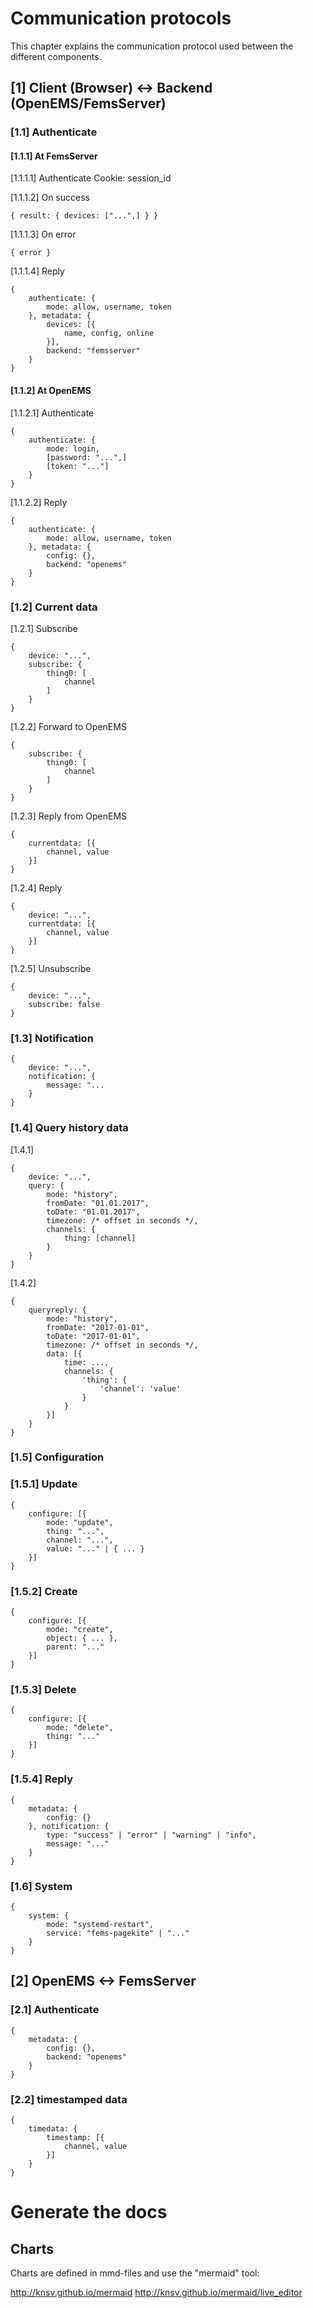 # Communication protocols

This chapter explains the communication protocol used between the different components.

## [1] Client (Browser) <-> Backend (OpenEMS/FemsServer)

### [1.1] Authenticate

#### [1.1.1] At FemsServer

[1.1.1.1] Authenticate
Cookie: session_id

[1.1.1.2] On success
```
{ result: { devices: ["...",] } }
```

[1.1.1.3] On error
```
{ error }
```

[1.1.1.4] Reply
```
{
	authenticate: {
		mode: allow, username, token
	}, metadata: {
		devices: [{
			name, config, online
		}],
		backend: "femsserver"
	}
}
```

#### [1.1.2] At OpenEMS

[1.1.2.1] Authenticate
```
{
	authenticate: {
		mode: login,
		[password: "...",] 
		[token: "..."]
	}
}
```

[1.1.2.2] Reply
```
{
	authenticate: {
		mode: allow, username, token
	}, metadata: {
		config: {},
		backend: "openems"
	}
}
```

### [1.2] Current data

[1.2.1] Subscribe
```
{
	device: "...",
	subscribe: {
		thing0: [
			channel
		]
	}
}
```

[1.2.2] Forward to OpenEMS
```
{
	subscribe: {
		thing0: [
			channel
		]
	}
}
```

[1.2.3] Reply from OpenEMS
```
{
	currentdata: [{ 
		channel, value
    }]
}
```

[1.2.4] Reply
```
{
	device: "...",
    currentdata: [{ 
    	channel, value
    }]
}
```

[1.2.5] Unsubscribe
```
{
	device: "...",
	subscribe: false
}
```

### [1.3] Notification
```
{
	device: "...",
	notification: {
		message: "...
	}
}
```

### [1.4] Query history data

[1.4.1]
```
{
	device: "...",
	query: {
		mode: "history",
		fromDate: "01.01.2017",
		toDate: "01.01.2017", 
		timezone: /* offset in seconds */,
		channels: {
			thing: [channel] 
		}
	}
}
```

[1.4.2]
```
{
    queryreply: {
    	mode: "history",
		fromDate: "2017-01-01",
		toDate: "2017-01-01", 
		timezone: /* offset in seconds */,
		data: [{
			time: ...,
			channels: {
				'thing': {
					'channel': 'value'
				} 
			}
		}]
	}
}
```


### [1.5] Configuration

### [1.5.1] Update
```
{
	configure: [{
		mode: "update",
		thing: "...",
		channel: "...",
		value: "..." | { ... }
	}]
}
```
### [1.5.2] Create
```
{
	configure: [{
		mode: "create",
		object: { ... },
		parent: "..."
	}]
}
```

### [1.5.3] Delete
```
{
	configure: [{
		mode: "delete",
		thing: "..."
	}]
}
```

### [1.5.4] Reply
```
{
 	metadata: {
		config: {}
	}, notification: {
		type: "success" | "error" | "warning" | "info",
		message: "..."
	}
}
```

### [1.6] System
```
{
 	system: {
 		mode: "systemd-restart",
 		service: "fems-pagekite" | "..."
 	}
}
```

## [2] OpenEMS <-> FemsServer

### [2.1] Authenticate
```
{
	metadata: {
		config: {},
		backend: "openems"
	}
}
```

### [2.2] timestamped data
```
{
	timedata: {
		timestamp: [{
			channel, value
		}]
	}
}
```

# Generate the docs

## Charts

Charts are defined in mmd-files and use the "mermaid" tool: 

http://knsv.github.io/mermaid
http://knsv.github.io/mermaid/live_editor